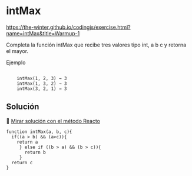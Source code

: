 # intMax

https://the-winter.github.io/codingjs/exercise.html?name=intMax&title=Warmup-1

Completa la función intMax que recibe tres valores tipo int, a b c y retorna el mayor.

Ejemplo

```

    intMax(1, 2, 3) → 3
    intMax(1, 3, 2) → 3
    intMax(3, 2, 1) → 3

```

## Solución

🔗 [ Mirar solución con el método Reacto ](../js/09-intMax.js.js)

```
function intMax(a, b, c){
  if((a > b) && (a>c)){
    return a
     } else if ((b > a) && (b > c)){
       return b
     }
  return c
}
```
